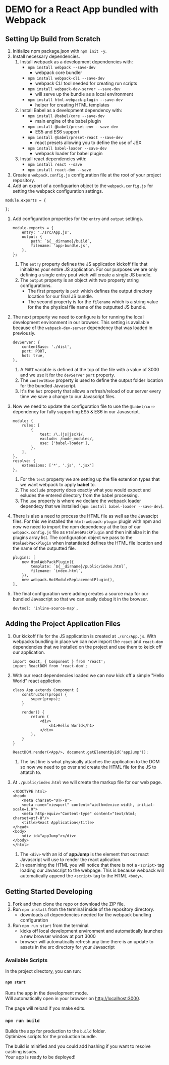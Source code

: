 # DEMO for a React App bundled with Webpack

## Setting Up Build from Scratch

1. Initialize npm package.json with `npm init -y`.
1. Install necessary dependencies.
    1. Install webpack as a development dependencies with:
        - `npm install webpack --save-dev`
            - webpack core bundler
        - `npm install webpack-cli --save-dev`
            - webpack CLI tool needed for creating run scripts
        - `npm install webpack-dev-server --save-dev`
            - will serve up the bundle as a local environment
        - `npm install html-webpack-plugin --save-dev`
            - helper for creating HTML templates
    1. Install Babel as a development dependency with:
        - `npm install @babel/core --save-dev`
            - main engine of the babel plugin
        - `npm install @babel/preset-env --save-dev`
            - ES5 and ES6 support
        - `npm install @babel/preset-react --save-dev`
            - react presets allowing you to define the use of JSX
        - `npm install babel-loader --save-dev`
            - webpack loader for babel plugin
    1. Install react dependencies with:
        - `npm install react --save`
        - `npm install react-dom --save`
1. Create a `webpack.config.js` configuration file at the root of your project repository.
1. Add an export of a configuarion object to the `webpack.config.js` for setting the webpack configuration settings.

```
module.exports = {

};
```

1. Add configuration properties for the `entry` and `output` settings.

    ```
    module.exports = {
        entry: './src/App.js',
        output: {
            path: `${__dirname}/build`,
            filename: 'app-bundle.js',
        },
    };
    ```

    1. The `entry` property defines the JS application kickoff file that initializes your entire JS application. For our purposes we are only defining a single entry pout wich will create a single JS bundle.
    1. The `output` property is an object with two property string configurations.
        - The first property is `path` which defines the output directory location for our final JS bundle.
        - The second property is for the `filename` which is a string value for the the physical file name of the outputted  JS bundle.
1. The next property we need to configure is for running the local development environment in our browser. This setting is available because of the `webpack-dev-server` dependency that was loaded in previously.

    ```
    devServer: {
        contentBase: './dist',
        port: PORT,
        hot: true,
    },
    ```

    1. A `PORT` variable is defined at the top of the file with a value of 3000 and we use it for the `devServer` `port` property.
    1. The `contentBase` property is used to define the output folder location for the bundled Javascript.
    1. It's the `hot` property that allows a refresh/reload of our server every time we save a change to our Javascript files.
1. Now we need to update the configuration file to use the `@babel/core` dependency for fully supporting ES5 & ES6 in our Javascript.

    ```
    module: {
        rules: [
            {
                test: /\.(js|jsx)$/,
                exclude: /node_modules/,
                use: ['babel-loader'],
            },
        ],
    },
    resolve: {
        extensions: ['*', '.js', '.jsx']
    },
    ```

    1. For the `test` property we are setting up the file extention types that we want webpack to apply **babel** to.
    1. The `exclude` property does exactly what you would expect and exludes the entered directory from the babel processing.
    1. The `use` property is where we declare the webpack loader dependecy that we installed (`npm install babel-loader --save-dev`).
1. There is also a need to process the HTML file as well as the Javascipt files. For this we installed the `html-webpack-plugin` plugin with npm and now we need to import the npm dependency at the top of our `webpack.config.js` file as `HtmlWebPackPlugin` and then initialize it in the plugins array list. The configuration object we pass to the `HtmlWebPackPlugin` when instantiated defines the HTML file location and the name of the outputted file.

    ```
    plugins: [
        new HtmlWebPackPlugin({
            template: `${__dirname}/public/index.html`,
            filename: `index.html`,
        }),
        new webpack.HotModuleReplacementPlugin(),
    ],
    ```

1. The final configuration were adding creates a source map for our bundled Javascript so that we can easily debug it in the browser.

    ```
    devtool: 'inline-source-map',
    ```

## Adding the Project Application Files

1. Our kickoff file for the JS application is created at `./src/App.js`. With webpacks bundling in place we can now import the `react` and `react-dom` dependencies that we installed on the project and use them to keick off our application.

    ```
    import React, { Component } from 'react';
    import ReactDOM from 'react-dom';
    ```

1. With our react dependencies loaded we can now kick off a simple "Hello World" react appliction

    ```
    class App extends Component {
        constructor(props) {
            super(props);
        }

        render() {
            return (
                <div>
                    <h1>Hello World</h1>
                </div>
            );
        }
    }

    ReactDOM.render(<App/>, document.getElementById('appJump'));
    ```

    1. The last line is what physically attaches the application to the DOM so now we need to go over and create the HTML file for the JS to attatch to.

1. At `./public/index.html` we will create the markup file for our web page.

    ```
    <!DOCTYPE html>
    <head>
        <meta charset="UTF-8">
        <meta name="viewport" content="width=device-width, initial-scale=1.0">
        <meta http-equiv="Content-type" content="text/html; charset=utf-8"/>
        <title>React Application</title>
    </head>
    <body>
        <div id="appJump"></div>
    </body>
    </html>
    ```

    1. The `<div>` with an id of **appJump** is the element that out react Javascript will use to render the react aplication. 
    1. In examining the HTML you will notice that there is not a `<script>` tag loading our Javascript to the webpage. This is because webpack will automatically append the `<script>` tag to the HTML `<body>`.


## Getting Started Developing

1. Fork and then clone the repo or download the ZIP file.
1. Run `npm install` from the terminal inside of the repository directory.
    - downloads all dependencies needed for the webpack bundling configuration
1. Run `npm run start` from the terminal.
    - kicks off local development environment and automatically launches a new browser window at port 3000
    - browser will automatically refresh any time there is an update to assets in the src directory for your Javascript

### Available Scripts

In the project directory, you can run:

#### `npm start`

Runs the app in the development mode.<br>
Will automatically open in your browser on [http://localhost:3000](http://localhost:3000).

The page will reload if you make edits.

### `npm run build`

Builds the app for production to the `build` folder.<br>
Optimizes scripts for the production bundle.

The build is minified and you could add hashing if you want to resolve cashing issues.<br>
Your app is ready to be deployed!
